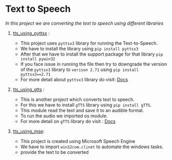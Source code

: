 # Text to Speech

_In this project we are converting the text to speech using different libraries_

1. [tts_using_pyttsx](https://github.com/swapnil-93/Python_Projects/blob/master/Text_to_Speech/tts_using_pyttsx.py) :
    * This project uses `pyttsx3` library for running the Text-to-Speech.
    * We have to install the library using `pip install pyttsx3`
    * After that we have to install the support package for that library `pip install pywin32`
    * If you face issue in running the file then try to downgrade the version of the `pyttsx3` library to `verison 2.71` using `pip install pyttsx3==2.71`
    * For more detail about `pyttsx3` library do visit:  [Docs](https://pypi.org/project/pyttsx3/)
   
2. [tts_using_gtts](https://github.com/swapnil-93/Python_Projects/blob/master/Text_to_Speech/tts_using_gtts.py) :
    * This is another project which converts text to speech.
    * For this we have to install `gTTS` library using `pip install gTTS`.
    * This module read the text and save it to an audible format.
    * To run the audio we imported os module.
    * For more detail on `gTTS` library do visit : [Docs](https://pypi.org/project/gTTS/)
 
3. [tts_using_mse](https://github.com/swapnil-93/Python_Projects/blob/master/Text_to_Speech/tts_using_mse.py):
    * This project is created using Microsoft Speech Engine
    * We have to import `win32com.clinet` to automate the windows tasks.
    * provide the text to be converted
